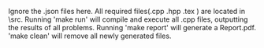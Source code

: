 Ignore the .json files here.
All required files(.cpp .hpp .tex ) are located in \src.
Running 'make run' will compile and execute all .cpp files, outputting the results of all problems. 
Running 'make report' will generate a Report.pdf.
'make clean' will remove all newly generated files.